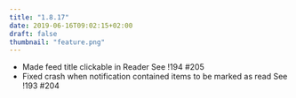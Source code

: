 ```yaml
---
title: "1.8.17"
date: 2019-06-16T09:02:15+02:00
draft: false
thumbnail: "feature.png"
---
```


*   Made feed title clickable in Reader
    See !194 #205
*   Fixed crash when notification contained items to be marked as read
    See !193 #204

